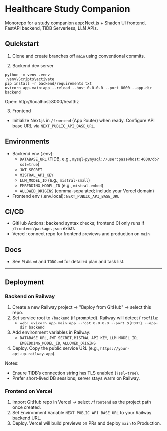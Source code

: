 # Healthcare Study Companion

Monorepo for a study companion app: Next.js + Shadcn UI frontend, FastAPI backend, TiDB Serverless, LLM APIs.

## Quickstart

1) Clone and create branches off `main` using conventional commits.

2) Backend dev server
```
python -m venv .venv
.venv\Scripts\activate
pip install -r backend/requirements.txt
uvicorn app.main:app --reload --host 0.0.0.0 --port 8000 --app-dir backend
```
Open: http://localhost:8000/healthz

3) Frontend
- Initialize Next.js in `/frontend` (App Router) when ready. Configure API base URL via `NEXT_PUBLIC_API_BASE_URL`.

## Environments
- Backend env (.env):
  - `DATABASE_URL` (TiDB, e.g., `mysql+pymysql://user:pass@host:4000/db?ssl=true`)
  - `JWT_SECRET`
  - `MISTRAL_API_KEY`
  - `LLM_MODEL_ID` (e.g., `mistral-small`)
  - `EMBEDDING_MODEL_ID` (e.g., `mistral-embed`)
  - `ALLOWED_ORIGINS` (comma-separated; include your Vercel domain)
- Frontend env (.env.local): `NEXT_PUBLIC_API_BASE_URL`

## CI/CD
- GitHub Actions: backend syntax checks; frontend CI only runs if `/frontend/package.json` exists
- Vercel: connect repo for frontend previews and production on `main`

## Docs
- See `PLAN.md` and `TODO.md` for detailed plan and task list.

---

## Deployment

### Backend on Railway
1. Create a new Railway project → "Deploy from GitHub" → select this repo.
2. Set service root to `/backend` (if prompted). Railway will detect `Procfile`:
   - `web: uvicorn app.main:app --host 0.0.0.0 --port ${PORT} --app-dir backend`
3. Add environment variables in Railway:
   - `DATABASE_URL`, `JWT_SECRET`, `MISTRAL_API_KEY`, `LLM_MODEL_ID`, `EMBEDDING_MODEL_ID`, `ALLOWED_ORIGINS`
4. Deploy. Copy the public service URL (e.g., `https://your-api.up.railway.app`).

Notes:
- Ensure TiDB’s connection string has TLS enabled (`?ssl=true`).
- Prefer short-lived DB sessions; server stays warm on Railway.

### Frontend on Vercel
1. Import GitHub repo in Vercel → select `/frontend` as the project path once created.
2. Set Environment Variable `NEXT_PUBLIC_API_BASE_URL` to your Railway backend URL.
3. Deploy. Vercel will build previews on PRs and deploy `main` to Production.
